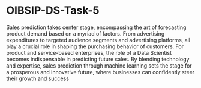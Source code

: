 # OIBSIP-DS-Task-5
Sales prediction takes center stage, encompassing the art of forecasting product demand based on a myriad of factors. From advertising expenditures to targeted audience segments and advertising platforms, all play a crucial role in shaping the purchasing behavior of customers.
For product and service-based enterprises, the role of a Data Scientist becomes indispensable in predicting future sales. By blending technology and expertise, sales prediction through machine learning sets the stage for a prosperous and innovative future, where businesses can confidently steer their growth and success
